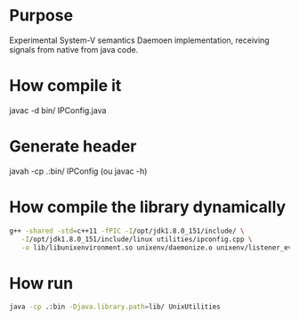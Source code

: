 # Purpose

Experimental System-V semantics Daemoen implementation, receiving signals
from native from java code.

# How compile it

javac -d bin/ IPConfig.java

# Generate header

javah -cp .:bin/ IPConfig (ou javac -h)

# How compile the library dynamically

```bash
g++ -shared -std=c++11 -fPIC -I/opt/jdk1.8.0_151/include/ \
   -I/opt/jdk1.8.0_151/include/linux utilities/ipconfig.cpp \
   -o lib/libunixenvironment.so unixenv/daemonize.o unixenv/listener_event.o
```

# How run

```bash
java -cp .:bin -Djava.library.path=lib/ UnixUtilities
```
